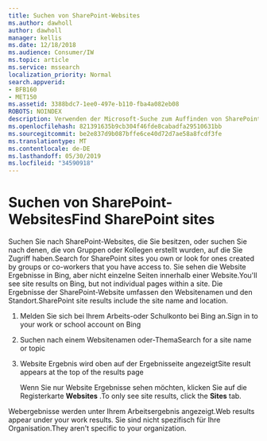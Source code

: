 ```yaml
---
title: Suchen von SharePoint-Websites
ms.author: dawholl
author: dawholl
manager: kellis
ms.date: 12/18/2018
ms.audience: Consumer/IW
ms.topic: article
ms.service: mssearch
localization_priority: Normal
search.appverid:
- BFB160
- MET150
ms.assetid: 3388bdc7-1ee0-497e-b110-fba4a082eb08
ROBOTS: NOINDEX
description: Verwenden der Microsoft-Suche zum Auffinden von SharePoint-Websites und der Details, die angezeigt werden
ms.openlocfilehash: 821391635b9cb304f46fde8cabadfa29510631bb
ms.sourcegitcommit: be2e837d9b087bffe6ce40d72d7ae58a8fcdf3fe
ms.translationtype: MT
ms.contentlocale: de-DE
ms.lasthandoff: 05/30/2019
ms.locfileid: "34590918"
---
```

# <a name="find-sharepoint-sites"></a><span data-ttu-id="07a8b-103">Suchen von SharePoint-Websites</span><span class="sxs-lookup"><span data-stu-id="07a8b-103">Find SharePoint sites</span></span>

<span data-ttu-id="07a8b-104">Suchen Sie nach SharePoint-Websites, die Sie besitzen, oder suchen Sie nach denen, die von Gruppen oder Kollegen erstellt wurden, auf die Sie Zugriff haben.</span><span class="sxs-lookup"><span data-stu-id="07a8b-104">Search for SharePoint sites you own or look for ones created by groups or co-workers that you have access to.</span></span> <span data-ttu-id="07a8b-105">Sie sehen die Website Ergebnisse in Bing, aber nicht einzelne Seiten innerhalb einer Website.</span><span class="sxs-lookup"><span data-stu-id="07a8b-105">You'll see site results on Bing, but not individual pages within a site.</span></span> <span data-ttu-id="07a8b-106">Die Ergebnisse der SharePoint-Website umfassen den Websitenamen und den Standort.</span><span class="sxs-lookup"><span data-stu-id="07a8b-106">SharePoint site results include the site name and location.</span></span>
  
1. <span data-ttu-id="07a8b-107">Melden Sie sich bei Ihrem Arbeits-oder Schulkonto bei Bing an.</span><span class="sxs-lookup"><span data-stu-id="07a8b-107">Sign in to your work or school account on Bing</span></span>
    
2. <span data-ttu-id="07a8b-108">Suchen nach einem Websitenamen oder-Thema</span><span class="sxs-lookup"><span data-stu-id="07a8b-108">Search for a site name or topic</span></span>
    
3. <span data-ttu-id="07a8b-109">Website Ergebnis wird oben auf der Ergebnisseite angezeigt</span><span class="sxs-lookup"><span data-stu-id="07a8b-109">Site result appears at the top of the results page</span></span>
    
    <span data-ttu-id="07a8b-110">Wenn Sie nur Website Ergebnisse sehen möchten, klicken Sie auf die Registerkarte **Websites** .</span><span class="sxs-lookup"><span data-stu-id="07a8b-110">To only see site results, click the **Sites** tab.</span></span> 
    
<span data-ttu-id="07a8b-111">Webergebnisse werden unter Ihrem Arbeitsergebnis angezeigt.</span><span class="sxs-lookup"><span data-stu-id="07a8b-111">Web results appear under your work results.</span></span> <span data-ttu-id="07a8b-112">Sie sind nicht spezifisch für Ihre Organisation.</span><span class="sxs-lookup"><span data-stu-id="07a8b-112">They aren't specific to your organization.</span></span>

  

